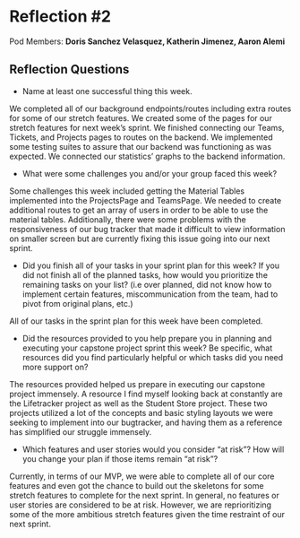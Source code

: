 # Reflection #2

Pod Members: **Doris Sanchez Velasquez, Katherin Jimenez, Aaron Alemi**

## Reflection Questions

* Name at least one successful thing this week.

We completed all of our background endpoints/routes including extra routes for some of our stretch features.
We created some of the pages for our stretch features for next week’s sprint.
We finished connecting our Teams, Tickets, and Projects pages to routes on the backend.
We implemented some testing suites to assure that our backend was functioning as was expected.
We connected our statistics’ graphs to the backend information.


* What were some challenges you and/or your group faced this week?

 Some challenges this week included getting the Material Tables implemented into the ProjectsPage and TeamsPage. We needed to create additional routes to get an array of users in order to be able to use the material tables.  Additionally, there were some problems with the responsiveness of our bug tracker that made it difficult to view information on smaller screen but are currently fixing this issue going into our next sprint. 

* Did you finish all of your tasks in your sprint plan for this week? If you did not finish all of the planned tasks, how would you prioritize the remaining tasks on your list?  (i.e over planned, did not know how to implement certain features, miscommunication from the team, had to pivot from original plans, etc.)

 All of our tasks in the sprint plan for this week have been completed. 

* Did the resources provided to you help prepare you in planning and executing your capstone project sprint this week? Be specific, what resources did you find particularly helpful or which tasks did you need more support on?

The resources provided helped us prepare in executing our capstone project immensely. A resource I find myself looking back at constantly are the Lifetracker project as well as the Student Store project. These two projects utilized a lot of the concepts and basic styling layouts we were seeking to implement into our bugtracker, and having them as a reference has simplified our struggle immensely.

* Which features and user stories would you consider “at risk”? How will you change your plan if those items remain “at risk”?

Currently, in terms of our MVP, we were able to complete all of our core features and even got the chance to build out the skeletons for some stretch features to complete for the next sprint. In general, no features or user stories are considered to be at risk. However, we are reprioritizing some of the more ambitious stretch features given the time restraint of our next sprint.
